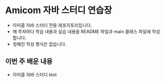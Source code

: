 # Amicom 자바 스터디 연습장

- 아미콤 자바 스터디 전용 레포지토리입니다.
- 매 주차마다 학습 내용과 실습 내용을 README 파일과 main 클래스 파일에 작성합니다.
- 정해진 작성 형식은 없습니다.


## 이번 주 배운 내용
- 아미콤 자바 스터디 test